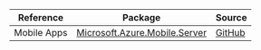 | Reference | Package | Source |
|---|---|---|
|Mobile Apps|[Microsoft.Azure.Mobile.Server](https://www.nuget.org/packages/Microsoft.Azure.Mobile.Server)|[GitHub](https://github.com/Azure/azure-sdk-for-net/blob/main/)|

